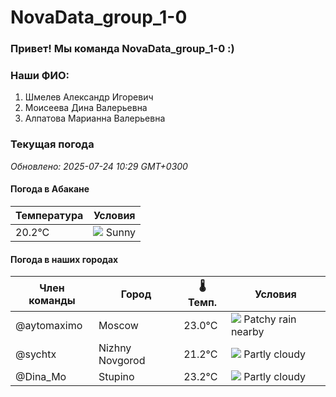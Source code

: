 # NovaData_group_1-0
### Привет! Мы команда NovaData_group_1-0 :)

### Наши ФИО:
1. Шмелев Александр Игоревич
2. Моисеева Дина Валерьевна
3. Алпатова Марианна Валерьевна

### Текущая погода
<!-- WEATHER:START -->
_Обновлено: 2025-07-24 10:29 GMT+0300_

#### Погода в Абакане

| Температура | Условия |
|-------------|----------|
| 20.2°C     | ![](https://cdn.weatherapi.com/weather/64x64/day/113.png) Sunny |

#### Погода в наших городах

| Член команды  | Город               | 🌡️ Темп.  | Условия          |
|---------------|---------------------|-----------|--------------------|
| @aytomaximo    | Moscow              |   23.0°C | ![](https://cdn.weatherapi.com/weather/64x64/day/176.png) Patchy rain nearby |
| @sychtx        | Nizhny Novgorod     |   21.2°C | ![](https://cdn.weatherapi.com/weather/64x64/day/116.png) Partly cloudy |
| @Dina_Mo       | Stupino             |   23.2°C | ![](https://cdn.weatherapi.com/weather/64x64/day/116.png) Partly cloudy |

<!-- WEATHER:END -->
